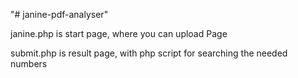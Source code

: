 "# janine-pdf-analyser" 


janine.php is start page, where you can upload Page

submit.php is result page, with php script for searching the needed numbers